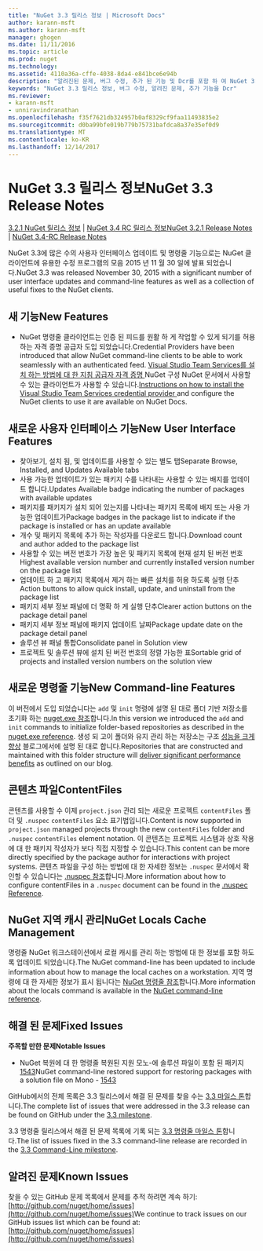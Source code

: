 ```yaml
---
title: "NuGet 3.3 릴리스 정보 | Microsoft Docs"
author: karann-msft
ms.author: karann-msft
manager: ghogen
ms.date: 11/11/2016
ms.topic: article
ms.prod: nuget
ms.technology: 
ms.assetid: 4110a36a-cffe-4038-8da4-e841bce6e94b
description: "알려진된 문제, 버그 수정, 추가 된 기능 및 Dcr를 포함 하 여 NuGet 3.3에 대 한 릴리스 정보입니다."
keywords: "NuGet 3.3 릴리스 정보, 버그 수정, 알려진 문제, 추가 기능을 Dcr"
ms.reviewer:
- karann-msft
- unniravindranathan
ms.openlocfilehash: f35f7621db324957b0af8329cf9faa11493835e2
ms.sourcegitcommit: d0ba99bfe019b779b75731bafdca8a37e35ef0d9
ms.translationtype: MT
ms.contentlocale: ko-KR
ms.lasthandoff: 12/14/2017
---
```

# <a name="nuget-33-release-notes"></a><span data-ttu-id="13c45-104">NuGet 3.3 릴리스 정보</span><span class="sxs-lookup"><span data-stu-id="13c45-104">NuGet 3.3 Release Notes</span></span>

<span data-ttu-id="13c45-105">[3.2.1 NuGet 릴리스 정보](../release-notes/nuget-3.2.1.md) | [NuGet 3.4 RC 릴리스 정보](../release-notes/nuget-3.4-RC.md)</span><span class="sxs-lookup"><span data-stu-id="13c45-105">[NuGet 3.2.1 Release Notes](../release-notes/nuget-3.2.1.md) | [NuGet 3.4-RC Release Notes](../release-notes/nuget-3.4-RC.md)</span></span>

<span data-ttu-id="13c45-106">NuGet 3.3에 많은 수의 사용자 인터페이스 업데이트 및 명령줄 기능으로는 NuGet 클라이언트에 유용한 수정 프로그램의 모음 2015 년 11 월 30 일에 발표 되었습니다.</span><span class="sxs-lookup"><span data-stu-id="13c45-106">NuGet 3.3 was released November 30, 2015 with a significant number of user interface updates and command-line features as well as a collection of useful fixes to the NuGet clients.</span></span>

## <a name="new-features"></a><span data-ttu-id="13c45-107">새 기능</span><span class="sxs-lookup"><span data-stu-id="13c45-107">New Features</span></span>

* <span data-ttu-id="13c45-108">NuGet 명령줄 클라이언트는 인증 된 피드를 원활 하 게 작업할 수 있게 되기를 허용 하는 자격 증명 공급자 도입 되었습니다.</span><span class="sxs-lookup"><span data-stu-id="13c45-108">Credential Providers have been introduced that allow NuGet command-line clients to be able to work seamlessly with an authenticated feed.</span></span> <span data-ttu-id="13c45-109">[Visual Studio Team Services를 설치 하는 방법에 대 한 지침 공급자 자격 증명 ](../API/nuget-exe-Credential-Providers.md) NuGet 구성 NuGet 문서에서 사용할 수 있는 클라이언트가 사용할 수 있습니다.</span><span class="sxs-lookup"><span data-stu-id="13c45-109">[Instructions on how to install the Visual Studio Team Services credential provider ](../API/nuget-exe-Credential-Providers.md) and configure the NuGet clients to use it are available on NuGet Docs.</span></span>

## <a name="new-user-interface-features"></a><span data-ttu-id="13c45-110">새로운 사용자 인터페이스 기능</span><span class="sxs-lookup"><span data-stu-id="13c45-110">New User Interface Features</span></span>

* <span data-ttu-id="13c45-111">찾아보기, 설치 됨, 및 업데이트를 사용할 수 있는 별도 탭</span><span class="sxs-lookup"><span data-stu-id="13c45-111">Separate Browse, Installed, and Updates Available tabs</span></span>
* <span data-ttu-id="13c45-112">사용 가능한 업데이트가 있는 패키지 수를 나타내는 사용할 수 있는 배지를 업데이트 합니다.</span><span class="sxs-lookup"><span data-stu-id="13c45-112">Updates Available badge indicating the number of packages with available updates</span></span>
* <span data-ttu-id="13c45-113">패키지를 패키지가 설치 되어 있는지를 나타내는 패키지 목록에 배지 또는 사용 가능한 업데이트가</span><span class="sxs-lookup"><span data-stu-id="13c45-113">Package badges in the package list to indicate if the package is installed or has an update available</span></span>
* <span data-ttu-id="13c45-114">개수 및 패키지 목록에 추가 하는 작성자를 다운로드 합니다.</span><span class="sxs-lookup"><span data-stu-id="13c45-114">Download count and author added to the package list</span></span>
* <span data-ttu-id="13c45-115">사용할 수 있는 버전 번호가 가장 높은 및 패키지 목록에 현재 설치 된 버전 번호</span><span class="sxs-lookup"><span data-stu-id="13c45-115">Highest available version number and currently installed version number on the package list</span></span>
* <span data-ttu-id="13c45-116">업데이트 하 고 패키지 목록에서 제거 하는 빠른 설치를 허용 하도록 실행 단추</span><span class="sxs-lookup"><span data-stu-id="13c45-116">Action buttons to allow quick install, update, and uninstall from the package list</span></span>
* <span data-ttu-id="13c45-117">패키지 세부 정보 패널에 더 명확 하 게 실행 단추</span><span class="sxs-lookup"><span data-stu-id="13c45-117">Clearer action buttons on the package detail panel</span></span>
* <span data-ttu-id="13c45-118">패키지 세부 정보 패널에 패키지 업데이트 날짜</span><span class="sxs-lookup"><span data-stu-id="13c45-118">Package update date on the package detail panel</span></span>
* <span data-ttu-id="13c45-119">솔루션 뷰 패널 통합</span><span class="sxs-lookup"><span data-stu-id="13c45-119">Consolidate panel in Solution view</span></span>
* <span data-ttu-id="13c45-120">프로젝트 및 솔루션 뷰에 설치 된 버전 번호의 정렬 가능한 표</span><span class="sxs-lookup"><span data-stu-id="13c45-120">Sortable grid of projects and installed version numbers on the solution view</span></span>

## <a name="new-command-line-features"></a><span data-ttu-id="13c45-121">새로운 명령줄 기능</span><span class="sxs-lookup"><span data-stu-id="13c45-121">New Command-line Features</span></span>

<span data-ttu-id="13c45-122">이 버전에서 도입 되었습니다는 `add` 및 `init` 명령에 설명 된 대로 폴더 기반 저장소를 초기화 하는 [nuget.exe 참조](../tools/nuget-exe-cli-reference.md)합니다.</span><span class="sxs-lookup"><span data-stu-id="13c45-122">In this version we introduced the `add` and `init` commands to initialize folder-based repositories as described in the [nuget.exe reference](../tools/nuget-exe-cli-reference.md).</span></span> <span data-ttu-id="13c45-123">생성 되 고이 폴더와 유지 관리 하는 저장소는 구조 [성능을 크게 향상](http://blog.nuget.org/20150922/Accelerate-Package-Source.html) 블로그에서에 설명 된 대로 합니다.</span><span class="sxs-lookup"><span data-stu-id="13c45-123">Repositories that are constructed and maintained with this folder structure will [deliver significant performance benefits](http://blog.nuget.org/20150922/Accelerate-Package-Source.html) as outlined on our blog.</span></span>

## <a name="contentfiles"></a><span data-ttu-id="13c45-124">콘텐츠 파일</span><span class="sxs-lookup"><span data-stu-id="13c45-124">ContentFiles</span></span>

<span data-ttu-id="13c45-125">콘텐츠를 사용할 수 이제 `project.json` 관리 되는 새로운 프로젝트 `contentFiles` 폴더 및 `.nuspec` `contentFiles` 요소 표기법입니다.</span><span class="sxs-lookup"><span data-stu-id="13c45-125">Content is now supported in `project.json` managed projects through the new `contentFiles` folder and `.nuspec` `contentFiles` element notation.</span></span>  <span data-ttu-id="13c45-126">이 콘텐츠는 프로젝트 시스템과 상호 작용에 대 한 패키지 작성자가 보다 직접 지정할 수 있습니다.</span><span class="sxs-lookup"><span data-stu-id="13c45-126">This content can be more directly specified by the package author for interactions with project systems.</span></span>  <span data-ttu-id="13c45-127">콘텐츠 파일을 구성 하는 방법에 대 한 자세한 정보는 `.nuspec` 문서에서 확인할 수 있습니다는 [.nuspec 참조](../schema/nuspec.md)합니다.</span><span class="sxs-lookup"><span data-stu-id="13c45-127">More information about how to configure contentFiles in a `.nuspec` document can be found in the [.nuspec Reference](../schema/nuspec.md).</span></span>

## <a name="nuget-locals-cache-management"></a><span data-ttu-id="13c45-128">NuGet 지역 캐시 관리</span><span class="sxs-lookup"><span data-stu-id="13c45-128">NuGet Locals Cache Management</span></span>

<span data-ttu-id="13c45-129">명령줄 NuGet 워크스테이션에서 로컬 캐시를 관리 하는 방법에 대 한 정보를 포함 하도록 업데이트 되었습니다.</span><span class="sxs-lookup"><span data-stu-id="13c45-129">The NuGet command-line has been updated to include information about how to manage the local caches on a workstation.</span></span>  <span data-ttu-id="13c45-130">지역 명령에 대 한 자세한 정보가 표시 됩니다는 [NuGet 명령줄 참조](../tools/cli-ref-locals.md)합니다.</span><span class="sxs-lookup"><span data-stu-id="13c45-130">More information about the locals command is available in the [NuGet command-line reference](../tools/cli-ref-locals.md).</span></span>

## <a name="fixed-issues"></a><span data-ttu-id="13c45-131">해결 된 문제</span><span class="sxs-lookup"><span data-stu-id="13c45-131">Fixed Issues</span></span>

<span data-ttu-id="13c45-132">**주목할 만한 문제**</span><span class="sxs-lookup"><span data-stu-id="13c45-132">**Notable Issues**</span></span>

* <span data-ttu-id="13c45-133">NuGet 복원에 대 한 명령줄 복원된 지원 모노-에 솔루션 파일이 포함 된 패키지 [1543](https://github.com/NuGet/Home/issues/1543)</span><span class="sxs-lookup"><span data-stu-id="13c45-133">NuGet command-line restored support for restoring packages with a solution file on Mono - [1543](https://github.com/NuGet/Home/issues/1543)</span></span>

<span data-ttu-id="13c45-134">GitHub에서의 전체 목록은 3.3 릴리스에서 해결 된 문제를 찾을 수는 [3.3 마일스 톤](https://github.com/NuGet/Home/issues?q=is%3Aissue+milestone%3A3.3.0+is%3Aclosed)합니다.</span><span class="sxs-lookup"><span data-stu-id="13c45-134">The complete list of issues that were addressed in the 3.3 release can be found on GitHub under the [3.3 milestone](https://github.com/NuGet/Home/issues?q=is%3Aissue+milestone%3A3.3.0+is%3Aclosed).</span></span>

<span data-ttu-id="13c45-135">3.3 명령줄 릴리스에서 해결 된 문제 목록에 기록 되는 [3.3 명령줄 마일스 톤](https://github.com/NuGet/Home/issues?q=is%3Aissue+is%3Aclosed+milestone%3A3.3.0-commandline)합니다.</span><span class="sxs-lookup"><span data-stu-id="13c45-135">The list of issues fixed in the 3.3 command-line release are recorded in the [3.3 Command-Line milestone](https://github.com/NuGet/Home/issues?q=is%3Aissue+is%3Aclosed+milestone%3A3.3.0-commandline).</span></span>

## <a name="known-issues"></a><span data-ttu-id="13c45-136">알려진 문제</span><span class="sxs-lookup"><span data-stu-id="13c45-136">Known Issues</span></span>

<span data-ttu-id="13c45-137">찾을 수 있는 GitHub 문제 목록에서 문제를 추적 하려면 계속 하기: [http://github.com/nuget/home/issues](http://github.com/nuget/home/issues)</span><span class="sxs-lookup"><span data-stu-id="13c45-137">We continue to track issues on our GitHub issues list which can be found at: [http://github.com/nuget/home/issues](http://github.com/nuget/home/issues)</span></span>